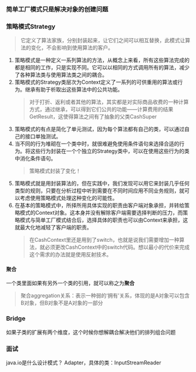 ### 简单工厂模式只是解决对象的创建问题

### 策略模式Strategy
> 它定义了算法家族，分别封装起来，让它们之间可以相互替换，此模式让算法的变化，不会影响到使用算法的客户。
1. 策略模式是一种定义一系列算法的方法，从概念上来看，所有这些算法完成的都是相同的工作，只是实现不同。它可以以相同的方式调用所有的算法，减少了各种算法类与使用算法类之间的耦合。
2. 策略模式的Strategy类层次为Context定义了一系列的可供重用的算法或行为。继承有助于析取出这些算法中的公共功能。
   > 对于打折、返利或者其他的算法，其实都是对实际商品收费的一种计算方式，通过继承，可以得到它们公共的功能——计算费用的结果GetResult，这使得算法之间有了抽象的父类CashSuper
3. 策略模式的有点是简化了单元测试，因为每个算法都有自己的类，可以通过自己的接口单独测试。
4. 当不同的行为堆砌在一个类中时，就很难避免使用条件语句来选择合适的行为。将这些行为封装在一个个独立的Strategy类中，可以在使用这些行为的类中消化条件语句。
   > 策略模式封装了变化！
5. 策略模式就是用封装算法的，但在实践中，我们发现可以用它来封装几乎任何类型的规则，只要在分析过程中听到需要在不同时间应用不同业务规则，就可以考虑使用策略模式处理这种变化的可能性。
6. 在基本的策略模式中，所择所用具体实现的职责由客户端对象承担，并转给策略模式的Context对象。这本身并没有解除客户端需要选择判断的压力，而策略模式与简单工厂模式结合后，选择具体的职责也可以由Context来承担，这就最大化地减轻了客户端的职责。
   > 在CashContext里还是用到了switch，也就是说我们需要增加一种算法，就必须更改CashContext中的switch代码。想以最小的代价来完成这个需求的办法就是使用反射技术。

#### 聚合
一个类里面如果有另外一个类的引用，就可以称之为**聚合**
> 聚合aggregation关系：表示一种弱的‘拥有’关系，体现的是A对象可以包含B对象，但B对象不是A对象的一部分

### Bridge
如果子类的扩展有两个维度，这个时候你想解耦合解决他们的排列组合问题


### 面试
java.io是什么设计模式？
Adapter，具体的类：InputStreamReader




















